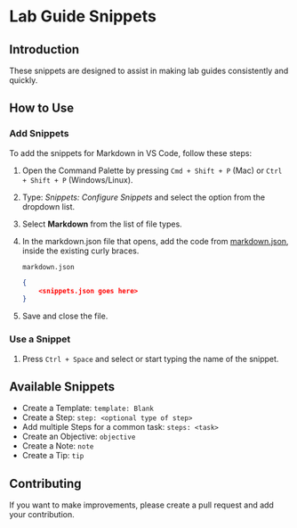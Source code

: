 # Lab Guide Snippets

## Introduction

These snippets are designed to assist in making lab guides consistently and quickly.

## How to Use

### Add Snippets

To add the snippets for Markdown in VS Code, follow these steps:

1. Open the Command Palette by pressing `Cmd + Shift + P` (Mac) or `Ctrl + Shift + P` (Windows/Linux).
1. Type: _Snippets: Configure Snippets_ and select the option from the dropdown list.
1. Select **Markdown** from the list of file types.
1. In the markdown.json file that opens, add the code from [markdown.json](/markdown.json), inside the existing curly braces.

    `markdown.json`

    ```json
    {
        <snippets.json goes here>
    }
    ```

1. Save and close the file.

### Use a Snippet

1. Press `Ctrl + Space` and select or start typing the name of the snippet.

## Available Snippets

* Create a Template: `template: Blank`
* Create a Step: `step: <optional type of step>`
* Add multiple Steps for a common task: `steps: <task>`
* Create an Objective: `objective`
* Create a Note: `note`
* Create a Tip: `tip`

## Contributing

If you want to make improvements, please create a pull request and add your contribution.
